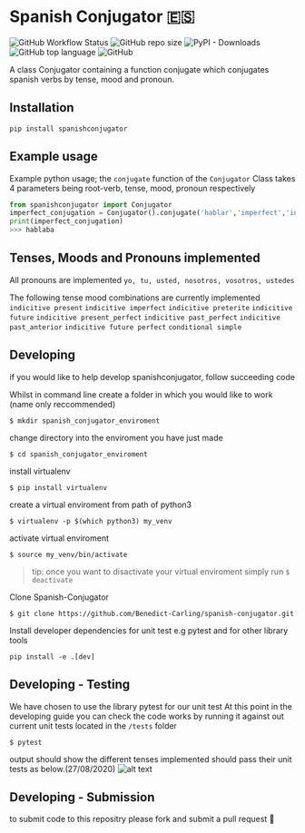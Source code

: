 # Spanish Conjugator 🇪🇸
![GitHub Workflow Status](https://img.shields.io/github/workflow/status/Imperial-iGEM/DJANGO-Assembly-Methods/Django%20CI)
![GitHub repo size](https://img.shields.io/github/repo-size/Benedict-Carling/spanish-conjugator)
![PyPI - Downloads](https://img.shields.io/pypi/dm/spanishconjugator)
![GitHub top language](https://img.shields.io/github/languages/top/Benedict-Carling/spanish-conjugator)
![GitHub](https://img.shields.io/github/license/Benedict-Carling/spanish-conjugator)


A class Conjugator containing a function conjugate which conjugates spanish verbs by tense, mood and pronoun. 

## Installation
`pip install spanishconjugator`

## Example usage
Example python usage; the `conjugate` function of the `Conjugator` Class takes 4 parameters being root-verb, tense, mood, pronoun respectively  
```python
from spanishconjugator import Conjugator
imperfect_conjugation = Conjugator().conjugate('hablar','imperfect','indicitive','yo')
print(imperfect_conjugation)
>>> hablaba
```

## Tenses, Moods and Pronouns implemented

All pronouns are implemented
```yo, tu, usted, nosotros, vosotros, ustedes```

The following tense mood combinations are currently implemented
```indicitive present```
```indicitive imperfect```
```indicitive preterite```
```indicitive future```
```indicitive present_perfect```
```indicitive past_perfect```
```indicitive past_anterior```
```indicitive future perfect```
```conditional simple```



## Developing
if you would like to help develop spanishconjugator, follow succeeding code

Whilst in command line create a folder in which you would like to work (name only reccommended)

`$ mkdir spanish_conjugator_enviroment`

change directory into the enviroment you have just made

`$ cd spanish_conjugator_enviroment`

install virtualenv

`$ pip install virtualenv`

create a virtual enviroment from path of python3

`$ virtualenv -p $(which python3) my_venv`

activate virtual enviroment

`$ source my_venv/bin/activate`

> tip: once you want to disactivate your virtual enviroment simply run `$ deactivate`

Clone Spanish-Conjugator

`$ git clone https://github.com/Benedict-Carling/spanish-conjugator.git`

Install developer dependencies for unit test e.g pytest and for other library tools

`pip install -e .[dev]`

## Developing - Testing

We have chosen to use the library pytest for our unit test
At this point in the developing guide you can check the code works by running it against out current unit tests located in the `/tests` folder

`$ pytest`

output should show the different tenses implemented should pass their unit tests as below.(27/08/2020)
![alt text](https://github.com/Benedict-Carling/spanish-conjugator/blob/master/images/pytest.png?raw=true)

## Developing - Submission

to submit code to this repositry please fork and submit a pull request 🚀


